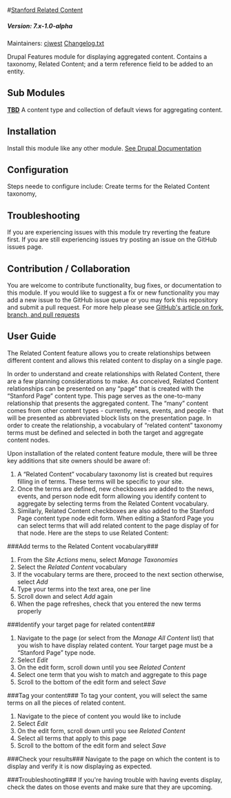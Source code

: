 #[Stanford Related Content](https://github.com/SU-SWS/stanford_relateed_content)
##### Version: 7.x-1.0-alpha

Maintainers: [cjwest](https://github.com/cjwest)
[Changelog.txt](CHANGELOG.txt)

Drupal Features module for displaying aggregated content. Contains a taxonomy, Related Content; and a term reference field to be added to an entity.


Sub Modules
---

**[TBD](modules/tbd)**
A content type and collection of default views for aggregating content. 


Installation
---

Install this module like any other module. [See Drupal Documentation](https://drupal.org/documentation/install/modules-themes/modules-7)

Configuration
---

Steps neede to configure include:
Create terms for the Related Content taxonomy,

Troubleshooting
---

If you are experiencing issues with this module try reverting the feature first. If you are still experiencing issues try posting an issue on the GitHub issues page.

Contribution / Collaboration
---

You are welcome to contribute functionality, bug fixes, or documentation to this module. If you would like to suggest a fix or new functionality you may add a new issue to the GitHub issue queue or you may fork this repository and submit a pull request. For more help please see [GitHub's article on fork, branch, and pull requests](https://help.github.com/articles/using-pull-requests)

User Guide
---
The Related Content feature allows you to create relationships between different content and allows this related content to display on a single page.  

In order to understand and create relationships with Related Content, there are a few planning considerations to make. As conceived, Related Content relationships can be presented on any “page” that is created with the “Stanford Page” content type.  This page serves as the one-to-many relationship that presents the aggregated content.  The “many” content comes from other content types - currently, news, events, and people - that will be presented as abbreviated block lists on the presentation page. In order to create the relationship, a vocabulary of “related content” taxonomy terms must be defined and selected in both the target and aggregate content nodes.  

Upon installation of the related content feature module, there will be three key additions that site owners should be aware of:

1. A “Related Content” vocabulary taxonomy list is created but requires filling in of terms. These terms will be specific to your site.
2. Once the terms are defined, new checkboxes are added to the news, events, and person node edit form allowing you identify content to aggregate by selecting terms from the Related Content vocabulary.
3. Similarly, Related Content checkboxes are also added to the Stanford Page content type node edit form. When editing a Stanford Page you can select terms that will add related content to the page display of for that node.
Here are the steps to use Related Content:

###Add terms to the Related Content vocabulary###
1. From the *Site Actions* menu, select *Manage Taxonomies*
2. Select the *Related Content* vocabulary
3. If the vocabulary terms are there, proceed to the next section otherwise, select *Add*
4. Type your terms into the text area, one per line
5. Scroll down and select *Add* again
6. When the page refreshes, check that you entered the new terms properly

###Identify your target page for related content###
1. Navigate to the page (or select from the *Manage All Content* list) that you wish to have display related content. Your target page must be a “Stanford Page” type node.
2. Select *Edit*
3. On the edit form, scroll down until you see *Related Content*
4. Select one term that you wish to match and aggregate to this page
5. Scroll to the bottom of the edit form and select *Save*

###Tag your content###
To tag your content, you will select the same terms on all the pieces of related content.

1. Navigate to the piece of content you would like to include
2. Select *Edit*
3. On the edit form, scroll down until you see *Related Content*
4. Select all terms that apply to this page
5. Scroll to the bottom of the edit form and select *Save*

###Check your results###
Navigate to the page on which the content is to display and verify it is now displaying as expected.

###Troubleshooting###
If you're having trouble with having events display, check the dates on those events and make sure that they are upcoming.
